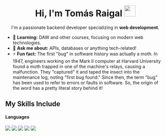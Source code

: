 <h1 align="center">Hi, I'm Tomás Raigal <img src="https://media.giphy.com/media/hvRJCLFzcasrR4ia7z/giphy.gif" width="35"></h1>

<p align="center">
  I'm a passionate backend developer specializing in <b>web development</b>.
</p>

- 🌱 **Learning:** DAW and other courses, focusing on modern web technologies.
- 💬 **Ask me about:** APIs, databases or anything tech-related!
- ⚡ **Fun fact:** The first "bug" in software history was actually a moth. In 1947, engineers working on the Mark II computer at Harvard University found a moth trapped in one of the machine's relays, causing a malfunction. They "captured" it and taped the insect into the maintenance log, noting "first bug found." Since then, the term "bug" has been used to refer to errors or faults in software. So, the origin of the word has a pretty literal story behind it!

## My Skills Include

<h4>Languages</h4>
<span> 
  <img src="https://img.shields.io/badge/HTML5-E34F26?style=for-the-badge&logo=html5&logoColor=white">
  <img src="https://img.shields.io/badge/CSS3-1572B6?style=for-the-badge&logo=css3&logoColor=white">
  <img src="https://img.shields.io/badge/JavaScript-F7DF1E?style=for-the-badge&logo=javascript&logoColor=black">
  <img src="https://img.shields.io/badge/PHP-777BB4?style=for-the-badge&logo=php&logoColor=white">
  <img src="https://img.shields.io/badge/mysql-4479A1?style=for-the-badge&logo=mysql&logoColor=white">
</span>

<!--
### Hi, I'm Tomás 👋👨‍💻💻

```js
const tomasrl18 = {
  pronouns: "he" | "his",
  code: {JS, PHP, HTML, CSS, JAVA},
  tools: [Laravel, Vue, Nuxt],
  passions: ['Software Development', 'Harry Potter', 'Friends', 'Family', 'Learn'],
  current_company: ['COMPRALAENTRADA']
}
```

### You can fin me 🌍:

[![Linkedin Badge](https://img.shields.io/badge/-LinkedIn-blue?style=flat-square&logo=Linkedin&logoColor=white&link=https://www.linkedin.com/in/tom%C3%A1s-raigal-l%C3%B3pez-0a67a2273/)](https://www.linkedin.com/in/tom%C3%A1s-raigal-l%C3%B3pez-0a67a2273/)
[![Gmail Badge](https://img.shields.io/badge/-Gmail-c14438?style=flat-square&logo=Gmail&logoColor=white&link=mailto:tomaslopezraigal@gmail.com)](mailto:tomaslopezraigal@gmail.com)
[![Twitter Badge](https://img.shields.io/badge/-raigal_tomas-1ca0f1?style=flat-square&logo=twitter&logoColor=white&link=https://twitter.com/raigal_tomas)](https://twitter.com/raigal_tomas)

### Stats 📊:

[![tomasrl18's GitHub stats](https://github-readme-stats.vercel.app/api?username=tomasrl18)](https://github.com/anuraghazra/github-readme-stats)
-->
